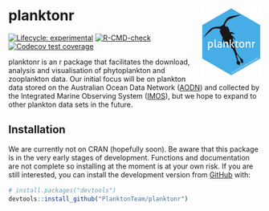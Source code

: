 
<!-- README.md is generated from README.Rmd. Please edit that file -->

# planktonr <a href='https://github.com/PlanktonTeam/planktonr'><img src='man/figures/planktonr.png' align="right" height="139" /></a>

<!-- badges: start -->

[![Lifecycle:
experimental](https://img.shields.io/badge/lifecycle-experimental-orange.svg)](https://lifecycle.r-lib.org/articles/stages.html#experimental)
[![R-CMD-check](https://github.com/PlanktonTeam/planktonr/workflows/R-CMD-check/badge.svg)](https://github.com/PlanktonTeam/planktonr/actions)
[![Codecov test
coverage](https://codecov.io/gh/PlanktonTeam/planktonr/branch/master/graph/badge.svg)](https://codecov.io/gh/PlanktonTeam/planktonr?branch=master)
<!-- badges: end -->

planktonr is an r package that facilitates the download, analysis and
visualisation of phytoplankton and zooplankton data. Our initial focus
will be on plankton data stored on the Australian Ocean Data Network
([AODN](https://portal.aodn.org.au)) and collected by the Integrated
Marine Observing System ([IMOS](www.imos.org.au)), but we hope to expand
to other plankton data sets in the future.

## Installation

We are currently not on CRAN (hopefully soon). Be aware that this
package is in the very early stages of development. Functions and
documentation are not complete so installing at the moment is at your
own risk. If you are still interested, you can install the development
version from [GitHub](https://github.com/) with:

``` r
# install.packages("devtools")
devtools::install_github("PlanktonTeam/planktonr")
```
